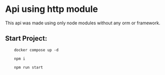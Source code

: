 # Api using http module

This api was made using only node modules without any orm or framework.

## Start Project:

```shell
    docker compose up -d 

    npm i 

    npm run start
```
